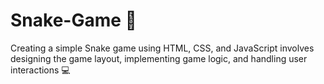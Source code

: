 # Snake-Game 🐍
Creating a simple Snake game using HTML, CSS, and JavaScript involves designing the game layout, implementing game logic, and handling user interactions 💻



